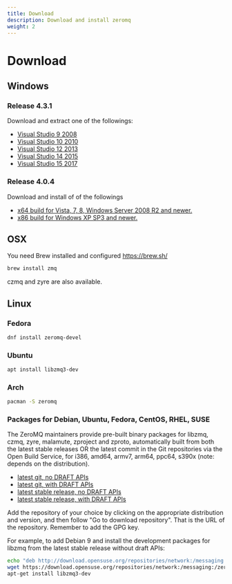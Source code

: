 ```yaml
---
title: Download
description: Download and install zeromq
weight: 2
---
```


# Download

## Windows

### Release 4.3.1

Download and extract one of the followings:

* [Visual Studio 9 2008](https://dl.bintray.com/zeromq/generic/libzmq-v90-4_3_1.zip)
* [Visual Studio 10 2010](https://dl.bintray.com/zeromq/generic/libzmq-v100-4_3_1.zip)
* [Visual Studio 12 2013](https://dl.bintray.com/zeromq/generic/libzmq-v120-4_3_1.zip)
* [Visual Studio 14 2015](https://dl.bintray.com/zeromq/generic/libzmq-v140-4_3_1.zip)
* [Visual Studio 15 2017](https://dl.bintray.com/zeromq/generic/libzmq-v141-4_3_1.zip)

### Release 4.0.4

Download and install of of the followings

* [x64 build for Vista, 7, 8, Windows Server 2008 R2 and newer.](http://miru.hk/archive/ZeroMQ-4.0.4~miru1.0-x64.exe)
* [x86 build for Windows XP SP3 and newer.](http://miru.hk/archive/ZeroMQ-4.0.4~miru1.0-x86.exe)

## OSX

You need Brew installed and configured https://brew.sh/

```bash
brew install zmq
```

czmq and zyre are also available.

## Linux

### Fedora

```bash
dnf install zeromq-devel
```

### Ubuntu

```bash
apt install libzmq3-dev
```

### Arch

```bash
pacman -S zeromq
```

### Packages for Debian, Ubuntu, Fedora, CentOS, RHEL, SUSE

The ZeroMQ maintainers provide pre-built binary packages for libzmq, czmq, zyre, malamute, zproject and zproto, automatically built from both the latest stable releases OR the latest commit in the Git repositories via the Open Build Service, for i386, amd64, armv7, arm64, ppc64, s390x (note: depends on the distribution).

* [latest git, no DRAFT APIs](https://build.opensuse.org/project/show/network:messaging:zeromq:git-stable)
* [latest git, with DRAFT APIs](https://build.opensuse.org/project/show/network:messaging:zeromq:git-draft)
* [latest stable release, no DRAFT APIs](https://build.opensuse.org/project/show/network:messaging:zeromq:release-stable)
* [latest stable release, with DRAFT APIs](https://build.opensuse.org/project/show/network:messaging:zeromq:release-draft)

Add the repository of your choice by clicking on the appropriate distribution and version, and then follow "Go to download repository". That is the URL of the repository. Remember to add the GPG key.

For example, to add Debian 9 and install the development packages for libzmq from the latest stable release without draft APIs:

```bash
echo "deb http://download.opensuse.org/repositories/network:/messaging:/zeromq:/release-stable/Debian_9.0/ ./" >> /etc/apt/sources.list
wget https://download.opensuse.org/repositories/network:/messaging:/zeromq:/release-stable/Debian_9.0/Release.key -O- | sudo apt-key add
apt-get install libzmq3-dev
```